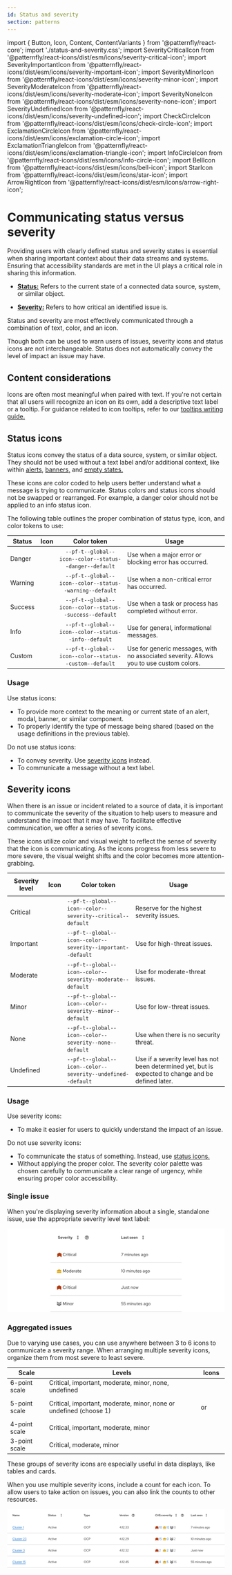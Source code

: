 ```yaml
---
id: Status and severity
section: patterns
---
```

import { Button, Icon, Content, ContentVariants } from '@patternfly/react-core';
import './status-and-severity.css';
import SeverityCriticalIcon from '@patternfly/react-icons/dist/esm/icons/severity-critical-icon';
import SeverityImportantIcon from '@patternfly/react-icons/dist/esm/icons/severity-important-icon';
import SeverityMinorIcon from '@patternfly/react-icons/dist/esm/icons/severity-minor-icon';
import SeverityModerateIcon from '@patternfly/react-icons/dist/esm/icons/severity-moderate-icon';
import SeverityNoneIcon from '@patternfly/react-icons/dist/esm/icons/severity-none-icon';
import SeverityUndefinedIcon from '@patternfly/react-icons/dist/esm/icons/severity-undefined-icon';
import CheckCircleIcon from '@patternfly/react-icons/dist/esm/icons/check-circle-icon';
import ExclamationCircleIcon from '@patternfly/react-icons/dist/esm/icons/exclamation-circle-icon';
import ExclamationTriangleIcon from '@patternfly/react-icons/dist/esm/icons/exclamation-triangle-icon';
import InfoCircleIcon from '@patternfly/react-icons/dist/esm/icons/info-circle-icon';
import BellIcon from '@patternfly/react-icons/dist/esm/icons/bell-icon';
import StarIcon from '@patternfly/react-icons/dist/esm/icons/star-icon';
import ArrowRightIcon from '@patternfly/react-icons/dist/esm/icons/arrow-right-icon';

# Communicating status versus severity 

Providing users with clearly defined status and severity states is essential when sharing important context about their data streams and systems. Ensuring that accessibility standards are met in the UI plays a critical role in sharing this information.

- [**Status:**](#status-icons) Refers to the current state of a connected data source, system, or similar object.

- [**Severity:**](#severity-icons) Refers to how critical an identified issue is.

Status and severity are most effectively communicated through a combination of text, color, and an icon.

Though both can be used to warn users of issues, severity icons and status icons are not interchangeable. Status does not automatically convey the level of impact an issue may have.

## Content considerations 

Icons are often most meaningful when paired with text. If you're not certain that all users will recognize an icon on its own, add a descriptive text label or a tooltip. For guidance related to icon tooltips, refer to our [tooltips writing guide.](/ux-writing/tooltips)

## Status icons

Status icons convey the status of a data source, system, or similar object. They should not be used without a text label and/or additional context, like within [alerts,](/components/alert) [banners,](/components/banner#status) and [empty states.](/components/empty-state#with-status)

These icons are color coded to help users better understand what a message is trying to communicate. Status colors and status icons should not be swapped or rearranged. For example, a danger color should not be applied to an info status icon. 

The following table outlines the proper combination of status type, icon, and color tokens to use:

| **Status** | **Icon** | **Color token** | **Usage** |
| --- | --- | :---: | --- |
| Danger | <Icon status="danger" size="xl"> <ExclamationCircleIcon /> </Icon> |`--pf-t--global--icon--color--status--danger--default` | Use when a major error or blocking error has occurred. |
| Warning | <Icon status="warning" size="xl"><ExclamationTriangleIcon /></Icon> | `--pf-t--global--icon--color--status--warning--default` | Use when a non-critical error has occurred.  |
| Success | <Icon status="success" size="xl"><CheckCircleIcon /></Icon> | `--pf-t--global--icon--color--status--success--default` | Use when a task or process has completed without error.|
| Info | <Icon status="info" size="xl"><InfoCircleIcon /></Icon> | `--pf-t--global--icon--color--status--info--default` | Use for  general, informational messages. |
| Custom |  <Icon status="custom" size="xl"><BellIcon /></Icon> |`--pf-t--global--icon--color--status--custom--default` | Use for generic messages, with no associated severity. Allows you to use custom colors.|

### Usage 

Use status icons: 
- To provide more context to the meaning or current state of an alert, modal, banner, or similar component. 
- To properly identify the type of message being shared (based on the usage definitions in the previous table).

Do not use status icons: 
- To convey severity. Use [severity icons](#severity-icons) instead.
- To communicate a message without a text label. 
## Severity icons

When there is an issue or incident related to a source of data, it is important to communicate the severity of the situation to help users to measure and understand the impact that it may have. To facilitate effective communication, we offer a series of severity icons.

These icons utilize color and visual weight to reflect the sense of severity that the icon is communicating. As the icons progress from less severe to more severe, the visual weight shifts and the color becomes more attention-grabbing.

| **Severity level** |  <p align="center">**Icon**</p> | **Color token** | **Usage** |
| --- | :---: | --- | --- |
| Critical | <p align="center"><Icon iconSize="lg" className="critical"><SeverityCriticalIcon /></Icon></p> | `--pf-t--global--icon--color--severity--critical--default`| Reserve for the highest severity issues. |
| Important | <p align="center"><Icon iconSize="lg" className="important"><SeverityImportantIcon /></Icon></p>  | `--pf-t--global--icon--color--severity--important--default` | Use for high-threat issues. |
| Moderate | <p align="center"><Icon iconSize="lg" className="moderate"><SeverityModerateIcon /></Icon></p> | `--pf-t--global--icon--color--severity--moderate--default`| Use for moderate-threat issues. |
| Minor | <p align="center"><Icon iconSize="lg" className="minor"><SeverityMinorIcon /></Icon></p> | `--pf-t--global--icon--color--severity--minor--default`| Use for low-threat issues.  |
| None | <p align="center"><Icon iconSize="lg" className="none"><SeverityNoneIcon /></Icon></p> | `--pf-t--global--icon--color--severity--none--default` | Use when there is no security threat.  |
| Undefined | <p align="center"><Icon iconSize="lg"  className="undefined"><SeverityUndefinedIcon /></Icon></p> | `--pf-t--global--icon--color--severity--undefined--default` | Use if a severity level has not been determined yet, but is expected to change and be defined later. |

### Usage

Use severity icons: 
- To make it easier for users to quickly understand the impact of an issue.

Do not use severity icons: 
- To communicate the status of something. Instead, use [status icons.](#status-icons)
- Without applying the proper color. The severity color palette was chosen carefully to communicate a clear range of urgency, while ensuring proper color accessibility.

### Single issue

When you're displaying severity information about a single, standalone issue, use the appropriate severity level text label:

![./img/severity-table-single.png](./img/severity-table-single.png)

### Aggregated issues

Due to varying use cases, you can use anywhere between 3 to 6 icons to communicate a severity range. When arranging multiple severity icons, organize them from most severe to least severe.

| **Scale** | **Levels** | **Icons** |
| --- | --- | --- |
| 6-point scale | Critical, important, moderate, minor, none, undefined | <Icon iconSize="lg" className="critical"><SeverityCriticalIcon /></Icon> &nbsp;&nbsp; <Icon iconSize="lg" className="important"><SeverityImportantIcon /></Icon> &nbsp;&nbsp; <Icon iconSize="lg" className="moderate"><SeverityModerateIcon /></Icon>   &nbsp;&nbsp; <Icon iconSize="lg" className="minor"><SeverityMinorIcon /></Icon> &nbsp;&nbsp; <Icon iconSize="lg" className="none"><SeverityNoneIcon /></Icon> &nbsp;&nbsp; <Icon iconSize="lg" className="undefined"><SeverityUndefinedIcon /></Icon>  | 
| 5-point scale | Critical, important, moderate, minor, none or undefined (choose 1) | <Icon iconSize="lg" className="critical"><SeverityCriticalIcon /> </Icon> &nbsp;&nbsp; <Icon iconSize="lg" className="important"><SeverityImportantIcon /></Icon> &nbsp;&nbsp; <Icon iconSize="lg" className="moderate"><SeverityModerateIcon /></Icon>   &nbsp;&nbsp; <Icon iconSize="lg" className="minor"><SeverityMinorIcon /></Icon> &nbsp;&nbsp; <Icon iconSize="lg" className="none"><SeverityNoneIcon /></Icon> <br /> or <br /> <Icon iconSize="lg" className="critical"><SeverityCriticalIcon /> </Icon> &nbsp;&nbsp; <Icon iconSize="lg" className="important"><SeverityImportantIcon /></Icon> &nbsp;&nbsp; <Icon iconSize="lg" className="moderate"><SeverityModerateIcon /></Icon>   &nbsp;&nbsp; <Icon iconSize="lg" className="minor"><SeverityMinorIcon /></Icon> &nbsp;&nbsp; <Icon iconSize="lg" className="undefined"><SeverityUndefinedIcon /></Icon>   | 
| 4-point scale | Critical, important, moderate, minor |<Icon iconSize="lg" className="critical"><SeverityCriticalIcon /> </Icon> &nbsp;&nbsp; <Icon iconSize="lg" className="important"><SeverityImportantIcon /></Icon> &nbsp;&nbsp; <Icon iconSize="lg" className="moderate"><SeverityModerateIcon /></Icon>   &nbsp;&nbsp; <Icon iconSize="lg" className="minor"><SeverityMinorIcon /></Icon>  | 
| 3-point scale | Critical, moderate, minor | <Icon iconSize="lg" className="critical"><SeverityCriticalIcon /> </Icon> &nbsp;&nbsp; <Icon iconSize="lg" className="moderate"><SeverityModerateIcon /></Icon>   &nbsp;&nbsp; <Icon iconSize="lg" className="minor"><SeverityMinorIcon /></Icon>   | 

These groups of severity icons are especially useful in data displays, like tables and cards.

When you use multiple severity icons, include a count for each icon. To allow users to take action on issues, you can also link the counts to other resources. 

![./img/severity-table-multiple.png](./img/severity-table-multiple.png)

